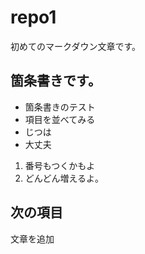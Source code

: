 # repo1

初めてのマークダウン文章です。

## 箇条書きです。

- 箇条書きのテスト
- 項目を並べてみる
- じつは
- 大丈夫

1. 番号もつくかもよ
1. どんどん増えるよ。

## 次の項目

文章を追加
